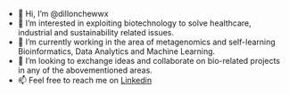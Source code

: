 - 👋 Hi, I’m @dillonchewwx
- 👀 I’m interested in exploiting biotechnology to solve healthcare, industrial and sustainability related issues. 
- 🌱 I’m currently working in the area of metagenomics and self-learning Bioinformatics, Data Analytics and Machine Learning.
- 💞️ I’m looking to exchange ideas and collaborate on bio-related projects in any of the abovementioned areas.
- 📫 Feel free to reach me on [Linkedin](https://www.linkedin.com/in/dillonchewwx/)

<!---
dillonchewwx/dillonchewwx is a ✨ special ✨ repository because its `README.md` (this file) appears on your GitHub profile.
You can click the Preview link to take a look at your changes.
--->
